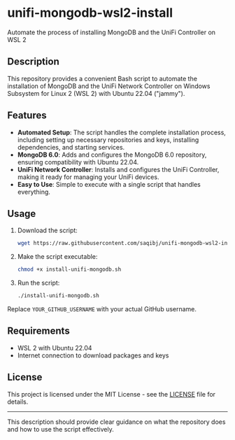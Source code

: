 # unifi-mongodb-wsl2-install
Automate the process of installing MongoDB and the UniFi Controller on WSL 2

## Description

This repository provides a convenient Bash script to automate the installation of MongoDB and the UniFi Network Controller on Windows Subsystem for Linux 2 (WSL 2) with Ubuntu 22.04 ("jammy"). 

## Features

- **Automated Setup**: The script handles the complete installation process, including setting up necessary repositories and keys, installing dependencies, and starting services.
- **MongoDB 6.0**: Adds and configures the MongoDB 6.0 repository, ensuring compatibility with Ubuntu 22.04.
- **UniFi Network Controller**: Installs and configures the UniFi Controller, making it ready for managing your UniFi devices.
- **Easy to Use**: Simple to execute with a single script that handles everything.

## Usage

1. Download the script:
   ```bash
   wget https://raw.githubusercontent.com/saqibj/unifi-mongodb-wsl2-install/main/install-unifi-mongodb.sh
   ```
2. Make the script executable:
   ```bash
   chmod +x install-unifi-mongodb.sh
   ```
3. Run the script:
   ```bash
   ./install-unifi-mongodb.sh
   ```

Replace `YOUR_GITHUB_USERNAME` with your actual GitHub username.

## Requirements

- WSL 2 with Ubuntu 22.04
- Internet connection to download packages and keys

## License

This project is licensed under the MIT License - see the [LICENSE](LICENSE) file for details.

---

This description should provide clear guidance on what the repository does and how to use the script effectively.

